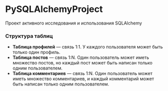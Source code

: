 # PySQLAlchemyProject
Проект активного исследования и использования SQLAlchemy

### Структура таблиц

* **Таблица профилей** — связь 1:1. У каждого пользователя может быть только один профиль.
* **Таблица постов** — связь 1:N. Один пользователь может иметь множество постов, но каждый пост может быть написан только одним пользователем.
* **Таблица комментариев** — связь 1:N. Один пользователь может иметь множество комментариев, и каждый комментарий может быть написан только одним пользователем.